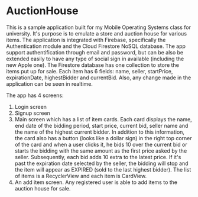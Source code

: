 # AuctionHouse

This is a sample application built for my Mobile Operating Systems class for university. It's purpose is to emulate a store and auction house for various items. The application is integrated with Firebase, specifically the Authentication module and the Cloud Firestore NoSQL database. The app support authentification through email and password, but can be also be extended easily to have any type of social sign in available (including the new Apple one). The Firestore database has one collection to store the items put up for sale. Each item has 6 fields: name, seller, startPrice, expirationDate, highestBidder and currentBid. Also, any change made in the application can be seen in realtime.


The app has 4 screens:

1) Login screen
2) Signup screen
3) Main screen which has a list of item cards. Each card displays the name, end date of the bidding period, start price, current bid, seller name and the name of the highest current bidder. In addition to this information, the card also has a button (looks like a dollar sign) in the right top corner of the card and when a user clicks it, he bids 10 over the current bid or starts the bidding with the same amount as the first price asked by the seller. Subsequently, each bid adds 10 extra to the latest price. If it's past the expiration date selected by the seller, the bidding will stop and the item will appear as EXPIRED (sold to the last highest bidder). The list of items is a RecyclerView and each item is CardView.
4) An add item screen. Any registered user is able to add items to the auction house for sale. 
